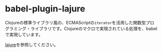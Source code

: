 # babel-plugin-lajure

Clojureの標準ライブラリ風の、ECMAScriptの`iterator`を活用した関数型プログラミング・ライブラリです。Clojureのマクロで実現されている処理を、babelで実現しています。

[lajure](https://github.com/tail-island/lajure)を参照してください。
